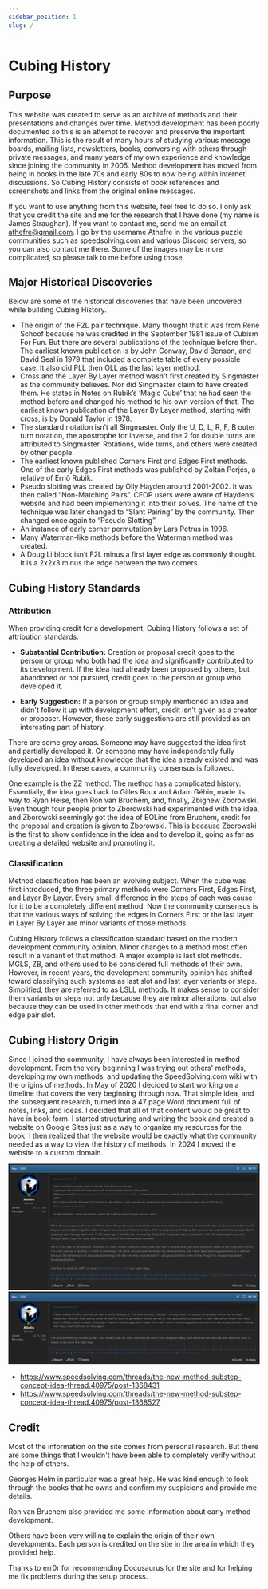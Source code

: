 ```yaml
---
sidebar_position: 1
slug: /
---
```


# Cubing History

## Purpose

This website was created to serve as an archive of methods and their presentations and changes over time. Method development has been poorly documented so this is an attempt to recover and preserve the important information. This is the result of many hours of studying various message boards, mailing lists, newsletters, books, conversing with others through private messages, and many years of my own experience and knowledge since joining the community in 2005. Method development has moved from being in books in the late 70s and early 80s to now being within internet discussions. So Cubing History consists of book references and screenshots and links from the original online messages.

If you want to use anything from this website, feel free to do so. I only ask that you credit the site and me for the research that I have done (my name is James Straughan). If you want to contact me, send me an email at athefre@gmail.com. I go by the username Athefre in the various puzzle communities such as speedsolving.com and various Discord servers, so you can also contact me there. Some of the images may be more complicated, so please talk to me before using those.

## Major Historical Discoveries

Below are some of the historical discoveries that have been uncovered while building Cubing History.

- The origin of the F2L pair technique. Many thought that it was from Rene Schoof because he was credited in the September 1981 issue of Cubism For Fun. But there are several publications of the technique before then. The earliest known publication is by John Conway, David Benson, and David Seal in 1979 that included a complete table of every possible case. It also did PLL then OLL as the last layer method.
- Cross and the Layer By Layer method wasn't first created by Singmaster as the community believes. Nor did Singmaster claim to have created them. He states in Notes on Rubik’s ‘Magic Cube’ that he had seen the method before and changed his method to his own version of that. The earliest known publication of the Layer By Layer method, starting with cross, is by Donald Taylor in 1978.
- The standard notation isn’t all Singmaster. Only the U, D, L, R, F, B outer turn notation, the apostrophe for inverse, and the 2 for double turns are attributed to Singmaster. Rotations, wide turns, and others were created by other people.
- The earliest known published Corners First and Edges First methods. One of the early Edges First methods was published by Zoltán Perjés, a relative of Ernő Rubik.
- Pseudo slotting was created by Olly Hayden around 2001-2002. It was then called “Non-Matching Pairs”. CFOP users were aware of Hayden’s website and had been implementing it into their solves. The name of the technique was later changed to “Slant Pairing” by the community. Then changed once again to “Pseudo Slotting”.
- An instance of early corner permutation by Lars Petrus in 1996.
- Many Waterman-like methods before the Waterman method was created.
- A Doug Li block isn’t F2L minus a first layer edge as commonly thought. It is a 2x2x3 minus the edge between the two corners.

## Cubing History Standards

### Attribution

When providing credit for a development, Cubing History follows a set of attribution standards:

- **Substantial Contribution:** Creation or proposal credit goes to the person or group who both had the idea and significantly contributed to its development. If the idea had already been proposed by others, but abandoned or not pursued, credit goes to the person or group who developed it.

- **Early Suggestion:** If a person or group simply mentioned an idea and didn't follow it up with development effort, credit isn't given as a creator or proposer. However, these early suggestions are still provided as an interesting part of history.

There are some grey areas. Someone may have suggested the idea first and partially developed it. Or someone may have independently fully developed an idea without knowledge that the idea already existed and was fully developed. In these cases, a community consensus is followed.

One example is the ZZ method. The method has a complicated history. Essentially, the idea goes back to Gilles Roux and Adam Géhin, made its way to Ryan Heise, then Ron van Bruchem, and, finally, Zbignew Zborowski. Even though four people prior to Zborowski had experimented with the idea, and Zborowski seemingly got the idea of EOLine from Bruchem, credit for the proposal and creation is given to Zborowski. This is because Zborowski is the first to show confidence in the idea and to develop it, going as far as creating a detailed website and promoting it.

### Classification

Method classification has been an evolving subject. When the cube was first introduced, the three primary methods were Corners First, Edges First, and Layer By Layer. Every small difference in the steps of each was cause for it to be a completely different method. Now the community consensus is that the various ways of solving the edges in Corners First or the last layer in Layer By Layer are minor variants of those methods.

Cubing History follows a classification standard based on the modern development community opinion. Minor changes to a method most often result in a variant of that method. A major example is last slot methods. MGLS, ZB, and others used to be considered full methods of their own. However, in recent years, the development community opinion has shifted toward classifying such systems as last slot and last layer variants or steps. Simplified, they are referred to as LSLL methods. It makes sense to consider them variants or steps not only because they are minor alterations, but also because they can be used in other methods that end with a final corner and edge pair slot.

## Cubing History Origin

Since I joined the community, I have always been interested in method development. From the very beginning I was trying out others' methods, developing my own methods, and updating the SpeedSolving.com wiki with the origins of methods. In May of 2020 I decided to start working on a timeline that covers the very beginning through now. That simple idea, and the subsequent research, turned into a 47 page Word document full of notes, links, and ideas. I decided that all of that content would be great to have in book form. I started structuring and writing the book and created a website on Google Sites just as a way to organize my resources for the book. I then realized that the website would be exactly what the community needed as a way to view the history of methods. In 2024 I moved the website to a custom domain.

![Origin post 1](img/HomePage/Origin1.png)
![Origin post 2](img/HomePage/Origin2.png)

- https://www.speedsolving.com/threads/the-new-method-substep-concept-idea-thread.40975/post-1368431
- https://www.speedsolving.com/threads/the-new-method-substep-concept-idea-thread.40975/post-1368527

## Credit

Most of the information on the site comes from personal research. But there are some things that I wouldn't have been able to completely verify without the help of others.

Georges Helm in particular was a great help. He was kind enough to look through the books that he owns and confirm my suspicions and provide me details.

Ron van Bruchem also provided me some information about early method development.

Others have been very willing to explain the origin of their own developments. Each person is credited on the site in the area in which they provided help.

Thanks to err0r for recommending Docusaurus for the site and for helping me fix problems during the setup process.
